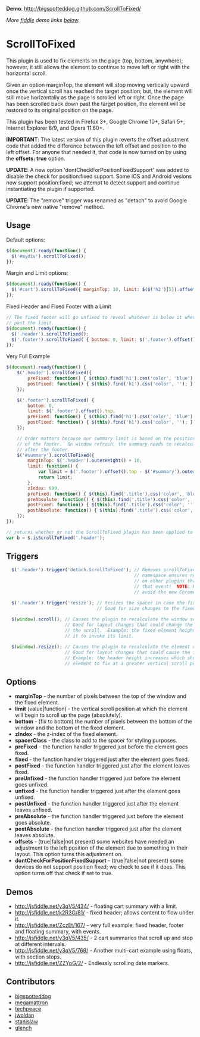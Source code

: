 **Demo**: http://bigspotteddog.github.com/ScrollToFixed/

*More [fiddle](http://jsfiddle.net/) demo links [below](#demos).*

ScrollToFixed
==========================

This plugin is used to fix elements on the page (top, bottom, anywhere); however, it still allows the element to continue to move left or right with the horizontal scroll.

Given an option marginTop, the element will stop moving vertically upward once the vertical scroll has reached the target position; but, the element will still move horizontally as the page is scrolled left or right. Once the page has been scrolled back down past the target position, the element will be restored to its original position on the page.

This plugin has been tested in Firefox 3+, Google Chrome 10+, Safari 5+, Internet Explorer 8/9, and Opera 11.60+.

**IMPORTANT**: The latest version of this plugin reverts the offset adustment code that added the difference between the left offset and position to the left offset.  For anyone that needed it, that code is now turned on by using the **offsets: true** option.

**UPDATE**: A new option 'dontCheckForPositionFixedSupport' was added to disable the check for position:fixed support. Some iOS and Android vesions now support position:fixed; we attempt to detect support and continue instantiating the plugin if supported.

**UPDATE**: The "remove" trigger was renamed as "detach" to avoid Google Chrome's new native "remove" method.

## Usage ##

Default options:

```javascript
$(document).ready(function() {
  $('#mydiv').scrollToFixed();
});
```

Margin and Limit options:

```javascript
$(document).ready(function() {
  $('#cart').scrollToFixed({ marginTop: 10, limit: $($('h2')[5]).offset().top });
});
```

Fixed Header and Fixed Footer with a Limit

```javascript
// The fixed footer will go unfixed to reveal whatever is below it when scrolled
// past the limit.
$(document).ready(function() {
  $('.header').scrollToFixed();
  $('.footer').scrollToFixed( { bottom: 0, limit: $('.footer').offset().top } );
});
```

Very Full Example

```javascript
$(document).ready(function() {
    $('.header').scrollToFixed({
        preFixed: function() { $(this).find('h1').css('color', 'blue'); },
        postFixed: function() { $(this).find('h1').css('color', ''); }
    });

    $('.footer').scrollToFixed( {
        bottom: 0,
        limit: $('.footer').offset().top,
        preFixed: function() { $(this).find('h1').css('color', 'blue'); },
        postFixed: function() { $(this).find('h1').css('color', ''); }
    });

    // Order matters because our summary limit is based on the position
    // of the footer.  On window refresh, the summary needs to recalculate
    // after the footer.
    $('#summary').scrollToFixed({
        marginTop: $('.header').outerHeight() + 10,
        limit: function() {
            var limit = $('.footer').offset().top - $('#summary').outerHeight(true) - 10;
            return limit;
        },
        zIndex: 999,
        preFixed: function() { $(this).find('.title').css('color', 'blue'); },
        preAbsolute: function() { $(this).find('.title').css('color', 'red'); },
        postFixed: function() { $(this).find('.title').css('color', ''); },
        postAbsolute: function() { $(this).find('.title').css('color', ''); }
    });
});
```

```javascript
// returns whether or not the ScrollToFixed plugin has been applied to the element.
var b = $.isScrollToFixed('.header');
```

## Triggers ##

```javascript
  $('.header').trigger('detach.ScrollToFixed'); // Removes scrollToFixed from the element.  The
                                                // namespace ensures remove will not be called
                                                // on other plugins that may be listening for
                                                // that event!  NOTE: Renamed as "detach" to
                                                // avoid the new Chrome native "remove" method.

  $('.header').trigger('resize'); // Resizes the spacer in case the fixed element height changes.
                                  // Good for size changes to the fixed element.
  
  $(window).scroll(); // Causes the plugin to recalculate the window scoll.
                      // Good for layout changes that could change the fixed element's response to
                      // the scroll.  Example: the fixed element height expands which should cause
                      // it to invoke its limit.

  $(window).resize(); // Causes the plugin to recalculate the element offsets, then the window scroll.
                      // Good for layout changes that could cause the fixed element to move.
                      // Example: the header height increases which should cause the fixed 
                      // element to fix at a greater vertical scroll position.  
```

## Options ##

* __marginTop__ - the number of pixels between the top of the window and the fixed element.
* __limit__ (value|function) - the vertical scroll position at which the element will begin to scroll up the page (absolutely).
* __bottom__ - (fix to bottom) the number of pixels between the bottom of the window and the bottom of the fixed element.
* __zIndex__ - the z-index of the fixed element.
* __spacerClass__ - the class to add to the spacer for styling purposes.
* __preFixed__ - the function handler triggered just before the element goes fixed.
* __fixed__ - the function handler triggered just after the element goes fixed.
* __postFixed__ - the function handler triggered just after the element leaves fixed.
* __preUnfixed__ - the function handler triggered just before the element goes unfixed.
* __unfixed__ - the function handler triggered just after the element goes unfixed.
* __postUnfixed__ - the function handler triggered just after the element leaves unfixed.
* __preAbsolute__ - the function handler triggered just before the element goes absolute.
* __postAbsolute__ - the function handler triggered just after the element leaves absolute.
* __offsets__ - (true|false|not present) some websites have needed an adjustment to the left position of the element due to something in their layout.  This option turns this adjustment on.
* __dontCheckForPositionFixedSupport__ - (true|false|not present) some devices do not support position fixed; we check to see if it does.  This option turns off that check if set to true.

## Demos ##

* http://jsfiddle.net/y3qV5/434/ - floating cart summary with a limit.
* http://jsfiddle.net/k2R3G/81/  - fixed header; allows content to flow under it.
* http://jsfiddle.net/ZczEt/167/ - very full example: fixed header, footer and floating summary, with events.
* http://jsfiddle.net/y3qV5/435/ - 2 cart summaries that scroll up and stop at different intervals.
* http://jsfiddle.net/y3qV5/769/ - Another multi-cart example using floats, with section stops.
* http://jsfiddle.net/ZZYpG/2/   - Endlessly scrolling date markers.
 
## Contributors ##

* [bigspotteddog](https://github.com/bigspotteddog)
* [megamattron](https://github.com/megamattron)
* [techpeace](https://github.com/techpeace)
* [jwoldan](https://github.com/jwoldan)
* [stanislaw](https://github.com/stanislaw)
* [glench](https://github.com/Glench)

